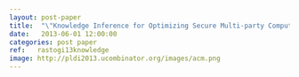 ```yaml
---
layout: post-paper
title:  "\"Knowledge Inference for Optimizing Secure Multi-party Computation\" appeared at PLAS 2013"
date:   2013-06-01 12:00:00
categories: post paper
ref:   rastogi13knowledge
image: http://pldi2013.ucombinator.org/images/acm.png
---
```

